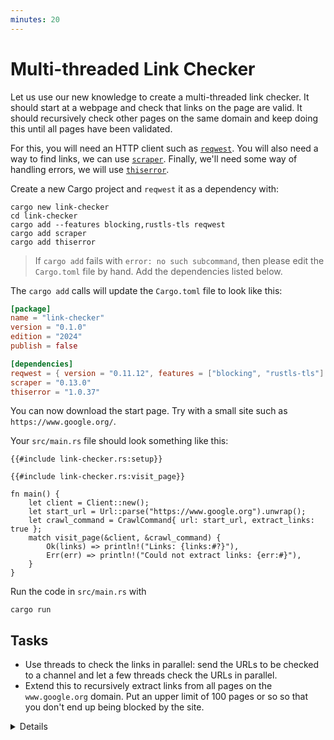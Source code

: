 ```yaml
---
minutes: 20
---
```


# Multi-threaded Link Checker

Let us use our new knowledge to create a multi-threaded link checker. It should
start at a webpage and check that links on the page are valid. It should
recursively check other pages on the same domain and keep doing this until all
pages have been validated.

For this, you will need an HTTP client such as [`reqwest`][1]. You will also
need a way to find links, we can use [`scraper`][2]. Finally, we'll need some
way of handling errors, we will use [`thiserror`][3].

Create a new Cargo project and `reqwest` it as a dependency with:

```shell
cargo new link-checker
cd link-checker
cargo add --features blocking,rustls-tls reqwest
cargo add scraper
cargo add thiserror
```

> If `cargo add` fails with `error: no such subcommand`, then please edit the
> `Cargo.toml` file by hand. Add the dependencies listed below.

The `cargo add` calls will update the `Cargo.toml` file to look like this:

<!-- File Cargo.toml -->

```toml
[package]
name = "link-checker"
version = "0.1.0"
edition = "2024"
publish = false

[dependencies]
reqwest = { version = "0.11.12", features = ["blocking", "rustls-tls"] }
scraper = "0.13.0"
thiserror = "1.0.37"
```

You can now download the start page. Try with a small site such as
`https://www.google.org/`.

Your `src/main.rs` file should look something like this:

<!-- File src/main.rs -->

```rust,compile_fail
{{#include link-checker.rs:setup}}

{{#include link-checker.rs:visit_page}}

fn main() {
    let client = Client::new();
    let start_url = Url::parse("https://www.google.org").unwrap();
    let crawl_command = CrawlCommand{ url: start_url, extract_links: true };
    match visit_page(&client, &crawl_command) {
        Ok(links) => println!("Links: {links:#?}"),
        Err(err) => println!("Could not extract links: {err:#}"),
    }
}
```

Run the code in `src/main.rs` with

```shell
cargo run
```

## Tasks

- Use threads to check the links in parallel: send the URLs to be checked to a
  channel and let a few threads check the URLs in parallel.
- Extend this to recursively extract links from all pages on the
  `www.google.org` domain. Put an upper limit of 100 pages or so so that you
  don't end up being blocked by the site.

<details>

- This is a complex exercise and intended to give students an opportunity to
  work on a larger project than others. A success condition for this exercise is
  to get stuck on some "real" issue and work through it with the support of
  other students or the instructor.

</details>

[1]: https://docs.rs/reqwest/
[2]: https://docs.rs/scraper/
[3]: https://docs.rs/thiserror/
